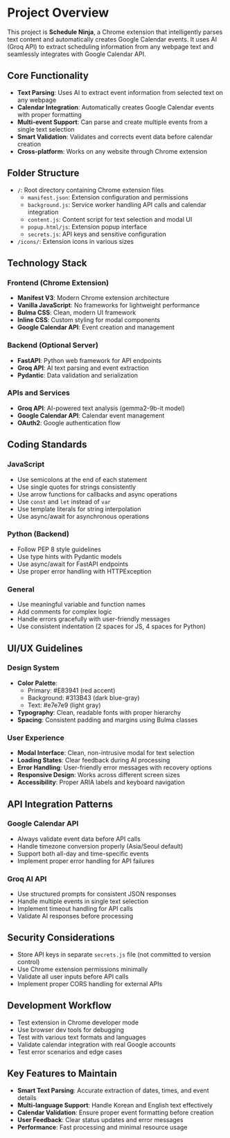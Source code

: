 # Project Overview

This project is **Schedule Ninja**, a Chrome extension that intelligently parses text content and automatically creates Google Calendar events. It uses AI (Groq API) to extract scheduling information from any webpage text and seamlessly integrates with Google Calendar API.

## Core Functionality

- **Text Parsing**: Uses AI to extract event information from selected text on any webpage
- **Calendar Integration**: Automatically creates Google Calendar events with proper formatting
- **Multi-event Support**: Can parse and create multiple events from a single text selection
- **Smart Validation**: Validates and corrects event data before calendar creation
- **Cross-platform**: Works on any website through Chrome extension

## Folder Structure

- `/`: Root directory containing Chrome extension files
  - `manifest.json`: Extension configuration and permissions
  - `background.js`: Service worker handling API calls and calendar integration
  - `content.js`: Content script for text selection and modal UI
  - `popup.html/js`: Extension popup interface
  - `secrets.js`: API keys and sensitive configuration
- `/icons/`: Extension icons in various sizes

## Technology Stack

### Frontend (Chrome Extension)
- **Manifest V3**: Modern Chrome extension architecture
- **Vanilla JavaScript**: No frameworks for lightweight performance
- **Bulma CSS**: Clean, modern UI framework
- **Inline CSS**: Custom styling for modal components
- **Google Calendar API**: Event creation and management

### Backend (Optional Server)
- **FastAPI**: Python web framework for API endpoints
- **Groq API**: AI text parsing and event extraction
- **Pydantic**: Data validation and serialization

### APIs and Services
- **Groq API**: AI-powered text analysis (gemma2-9b-it model)
- **Google Calendar API**: Calendar event management
- **OAuth2**: Google authentication flow

## Coding Standards

### JavaScript
- Use semicolons at the end of each statement
- Use single quotes for strings consistently
- Use arrow functions for callbacks and async operations
- Use `const` and `let` instead of `var`
- Use template literals for string interpolation
- Use async/await for asynchronous operations

### Python (Backend)
- Follow PEP 8 style guidelines
- Use type hints with Pydantic models
- Use async/await for FastAPI endpoints
- Use proper error handling with HTTPException

### General
- Use meaningful variable and function names
- Add comments for complex logic
- Handle errors gracefully with user-friendly messages
- Use consistent indentation (2 spaces for JS, 4 spaces for Python)

## UI/UX Guidelines

### Design System
- **Color Palette**: 
  - Primary: #E83941 (red accent)
  - Background: #313B43 (dark blue-gray)
  - Text: #e7e7e9 (light gray)
- **Typography**: Clean, readable fonts with proper hierarchy
- **Spacing**: Consistent padding and margins using Bulma classes

### User Experience
- **Modal Interface**: Clean, non-intrusive modal for text selection
- **Loading States**: Clear feedback during AI processing
- **Error Handling**: User-friendly error messages with recovery options
- **Responsive Design**: Works across different screen sizes
- **Accessibility**: Proper ARIA labels and keyboard navigation

## API Integration Patterns

### Google Calendar API
- Always validate event data before API calls
- Handle timezone conversion properly (Asia/Seoul default)
- Support both all-day and time-specific events
- Implement proper error handling for API failures

### Groq AI API
- Use structured prompts for consistent JSON responses
- Handle multiple events in single text selection
- Implement timeout handling for API calls
- Validate AI responses before processing

## Security Considerations

- Store API keys in separate `secrets.js` file (not committed to version control)
- Use Chrome extension permissions minimally
- Validate all user inputs before API calls
- Implement proper CORS handling for external APIs

## Development Workflow

- Test extension in Chrome developer mode
- Use browser dev tools for debugging
- Test with various text formats and languages
- Validate calendar integration with real Google accounts
- Test error scenarios and edge cases

## Key Features to Maintain

- **Smart Text Parsing**: Accurate extraction of dates, times, and event details
- **Multi-language Support**: Handle Korean and English text effectively
- **Calendar Validation**: Ensure proper event formatting before creation
- **User Feedback**: Clear status updates and error messages
- **Performance**: Fast processing and minimal resource usage

